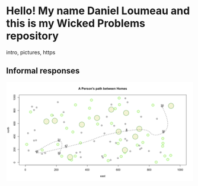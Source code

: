 # Hello! My name Daniel Loumeau and this is my Wicked Problems repository

intro, pictures, https

## Informal responses

![Challenge Question 2/5](https://raw.githubusercontent.com/dloumeau/data100repository/main/A%20Person's%20path%20between%20homes.png)
